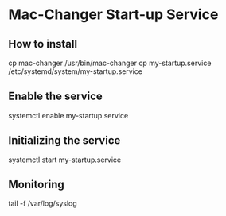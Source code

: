 # Mac-Changer Start-up Service 

## How to install 
cp mac-changer /usr/bin/mac-changer
cp my-startup.service /etc/systemd/system/my-startup.service

## Enable the service
systemctl enable my-startup.service

## Initializing the service
systemctl start my-startup.service

## Monitoring 
tail -f /var/log/syslog

